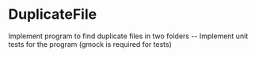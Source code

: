 # DuplicateFile
Implement program to find duplicate files in two folders -- 
Implement unit tests for the program (gmock is required for tests)
